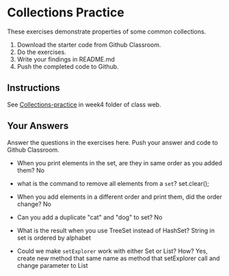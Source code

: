 # Collections Practice

These exercises demonstrate properties of some common collections.

1. Download the starter code from Github Classroom.
2. Do the exercises.
3. Write your findings in README.md
4. Push the completed code to Github.

## Instructions

See [Collections-practice](https://skeoop.github.io/week4/Collections-practice) in week4 folder of class web.

## Your Answers

Answer the questions in the exercises here. Push your answer and code to Github Classroom.

* When you print elements in the set, are they in same order as you added them?
   No
   
* what is the command to remove all elements from a `set`?
  set.clear();
  
* When you add elements in a different order and print them, did the order change?
  No
  
* Can you add a duplicate "cat" and "dog" to set?
  No
  
* What is the result when you use TreeSet instead of HashSet?
  String in set is ordered by alphabet
  
* Could we make `setExplorer` work with either Set or List?  How?
  Yes, create new method that same name as method that setExplorer call and change parameter to List
